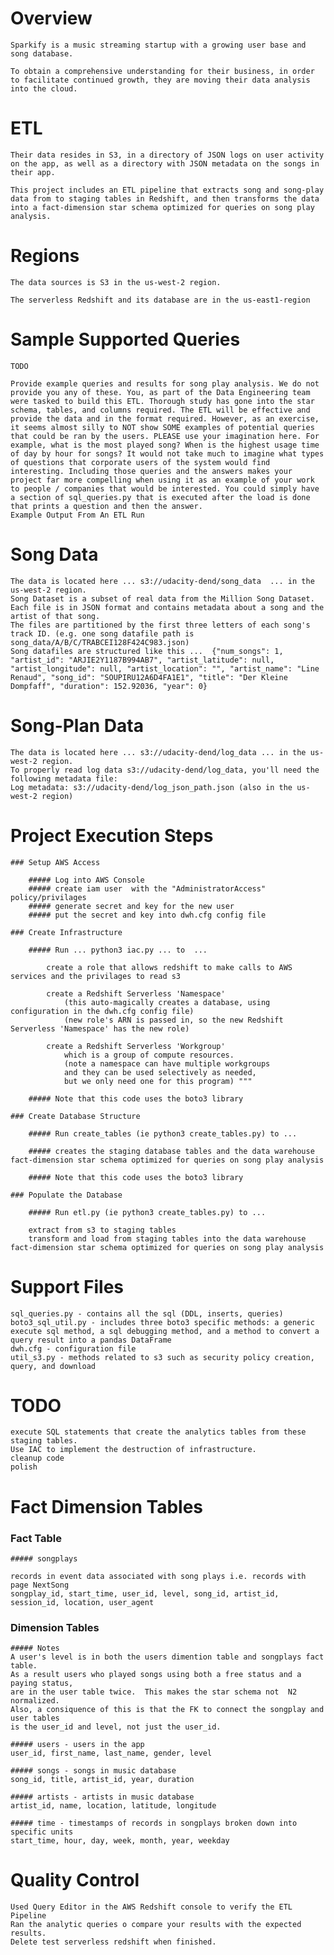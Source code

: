 # Overview

    Sparkify is a music streaming startup with a growing user base and song database. 

    To obtain a comprehensive understanding for their business, in order to facilitate continued growth, they are moving their data analysis into the cloud.

# ETL

    Their data resides in S3, in a directory of JSON logs on user activity on the app, as well as a directory with JSON metadata on the songs in their app. 

    This project includes an ETL pipeline that extracts song and song-play data from to staging tables in Redshift, and then transforms the data into a fact-dimension star schema optimized for queries on song play analysis. 

# Regions

    The data sources is S3 in the us-west-2 region.

    The serverless Redshift and its database are in the us-east1-region


# Sample Supported Queries

    TODO

    Provide example queries and results for song play analysis. We do not provide you any of these. You, as part of the Data Engineering team were tasked to build this ETL. Thorough study has gone into the star schema, tables, and columns required. The ETL will be effective and provide the data and in the format required. However, as an exercise, it seems almost silly to NOT show SOME examples of potential queries that could be ran by the users. PLEASE use your imagination here. For example, what is the most played song? When is the highest usage time of day by hour for songs? It would not take much to imagine what types of questions that corporate users of the system would find interesting. Including those queries and the answers makes your project far more compelling when using it as an example of your work to people / companies that would be interested. You could simply have a section of sql_queries.py that is executed after the load is done that prints a question and then the answer.
    Example Output From An ETL Run

# Song Data  

    The data is located here ... s3://udacity-dend/song_data  ... in the us-west-2 region. 
    Song Dataset is a subset of real data from the Million Song Dataset. 
    Each file is in JSON format and contains metadata about a song and the artist of that song. 
    The files are partitioned by the first three letters of each song's track ID. (e.g. one song datafile path is song_data/A/B/C/TRABCEI128F424C983.json)
    Song datafiles are structured like this ...  {"num_songs": 1, "artist_id": "ARJIE2Y1187B994AB7", "artist_latitude": null, "artist_longitude": null, "artist_location": "", "artist_name": "Line Renaud", "song_id": "SOUPIRU12A6D4FA1E1", "title": "Der Kleine Dompfaff", "duration": 152.92036, "year": 0}

# Song-Plan Data

    The data is located here ... s3://udacity-dend/log_data ... in the us-west-2 region. 
    To properly read log data s3://udacity-dend/log_data, you'll need the following metadata file: 
    Log metadata: s3://udacity-dend/log_json_path.json (also in the us-west-2 region) 

# Project Execution Steps
 
    ### Setup AWS Access

        ##### Log into AWS Console
        ##### create iam user  with the "AdministratorAccess" policy/privilages 
        ##### generate secret and key for the new user
        ##### put the secret and key into dwh.cfg config file 

    ### Create Infrastructure

        ##### Run ... python3 iac.py ... to  ...
            
            create a role that allows redshift to make calls to AWS services and the privilages to read s3

            create a Redshift Serverless 'Namespace' 
                (this auto-magically creates a database, using configuration in the dwh.cfg config file) 
                (new role's ARN is passed in, so the new Redshift Serverless 'Namespace' has the new role)

            create a Redshift Serverless 'Workgroup' 
                which is a group of compute resources.  
                (note a namespace can have multiple workgroups 
                and they can be used selectively as needed,
                but we only need one for this program) """

        ##### Note that this code uses the boto3 library
  
    ### Create Database Structure

        ##### Run create_tables (ie python3 create_tables.py) to ...
    
        ##### creates the staging database tables and the data warehouse fact-dimension star schema optimized for queries on song play analysis

        ##### Note that this code uses the boto3 library
  
    ### Populate the Database
    
        ##### Run etl.py (ie python3 create_tables.py) to ...

        extract from s3 to staging tables
        transform and load from staging tables into the data warehouse fact-dimension star schema optimized for queries on song play analysis



# Support Files
         
    sql_queries.py - contains all the sql (DDL, inserts, queries)
    boto3_sql_util.py - includes three boto3 specific methods: a generic execute sql method, a sql debugging method, and a method to convert a query result into a pandas DataFrame
    dwh.cfg - configuration file
    util_s3.py - methods related to s3 such as security policy creation, query, and download
 

# TODO
    execute SQL statements that create the analytics tables from these staging tables.  
    Use IAC to implement the destruction of infrastructure.   
    cleanup code
    polish  

# Fact Dimension Tables 
   
 
### Fact Table

    ##### songplays
    
    records in event data associated with song plays i.e. records with page NextSong
    songplay_id, start_time, user_id, level, song_id, artist_id, session_id, location, user_agent

### Dimension Tables

    ##### Notes
    A user's level is in both the users dimention table and songplays fact table.
    As a result users who played songs using both a free status and a paying status,
    are in the user table twice.  This makes the star schema not  N2 normalized.
    Also, a consiquence of this is that the FK to connect the songplay and user tables 
    is the user_id and level, not just the user_id.

    ##### users - users in the app
    user_id, first_name, last_name, gender, level

    ##### songs - songs in music database
    song_id, title, artist_id, year, duration

    ##### artists - artists in music database
    artist_id, name, location, latitude, longitude

    ##### time - timestamps of records in songplays broken down into specific units
    start_time, hour, day, week, month, year, weekday
 
# Quality Control 

    Used Query Editor in the AWS Redshift console to verify the ETL Pipeline 
    Ran the analytic queries o compare your results with the expected results.
    Delete test serverless redshift when finished.

 
 
